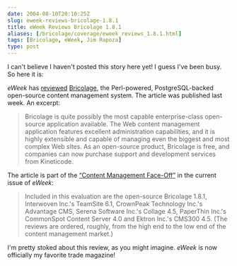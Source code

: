 ```yaml
--- 
date: 2004-08-10T20:10:25Z
slug: eweek-reviews-bricolage-1.8.1
title: eWeek Reviews Bricolage 1.8.1
aliases: [/bricolage/coverage/eweek_reviews_1.8.1.html]
tags: [Bricolage, eWeek, Jim Rapoza]
type: post
---
```


I can't believe I haven't posted this story here yet! I guess I've been busy. So
here it is:

*eWeek* has [reviewed][] [Bricolage], the Perl-powered, PostgreSQL-backed
open-source content management system. The article was published last week. An
excerpt:

> Bricolage is quite possibly the most capable enterprise-class open-source
> application available. The Web content management application features
> excellent administration capabilities, and it is highly extensible and capable
> of managing even the biggest and most complex Web sites. As an open-source
> product, Bricolage is free, and companies can now purchase support and
> development services from Kineticode.

The article is part of the [“Content Management Face-Off”] in the current issue
of *eWeek*:

> Included in this evaluation are the open-source Bricolage 1.8.1, Interwoven
> Inc.'s TeamSite 6.1, CrownPeak Technology Inc.'s Advantage CMS, Serena
> Software Inc.'s Collage 4.5, PaperThin Inc.'s CommonSpot Content Server 4.0
> and Ektron Inc.'s CMS300 4.5. (The reviews are ordered, roughly, from the high
> end to the low end of the content management market.)

I'm pretty stoked about this review, as you might imagine. *eWeek* is now
officially my favorite trade magazine!

  [reviewed]: https://www.eweek.com/enterprise-apps/bricolage-1.8.1/
    "Read the review"
  [Bricolage]: https://bricolagecms.org/ "Visit the Bricolage Website"
  [“Content Management Face-Off”]: https://www.eweek.com/enterprise-apps/web-content-management-face-off/
    "Content Management Face-Off"
